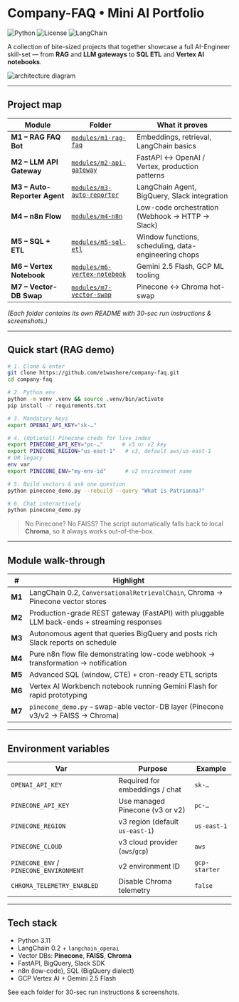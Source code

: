 # Company-FAQ • Mini AI Portfolio

![Python](https://img.shields.io/badge/Python-3.11+-blue)
![License](https://img.shields.io/badge/License-MIT-green)
![LangChain](https://img.shields.io/badge/LangChain-0.2+-orange)

A collection of bite-sized projects that together showcase a full AI-Engineer skill-set — from **RAG** and **LLM gateways** to **SQL ETL** and **Vertex AI notebooks**.

![architecture diagram](docs/architecture.png)

---

## Project map

| Module | Folder | What it proves |
| ------ | ------ | -------------- |
| **M1 – RAG FAQ Bot**         | [`modules/m1-rag-faq`](./modules/m1-rag-faq/)                 | Embeddings, retrieval, LangChain basics              |
| **M2 – LLM API Gateway**     | [`modules/m2-api-gateway`](./modules/m2-api-gateway/)         | FastAPI ↔ OpenAI / Vertex, production patterns       |
| **M3 – Auto-Reporter Agent** | [`modules/m3-auto-reporter`](./modules/m3-auto-reporter/)     | LangChain Agent, BigQuery, Slack integration         |
| **M4 – n8n Flow**            | [`modules/m4-n8n`](./modules/m4-n8n/)                         | Low-code orchestration (Webhook → HTTP → Slack)      |
| **M5 – SQL + ETL**           | [`modules/m5-sql-etl`](./modules/m5-sql-etl/)                 | Window functions, scheduling, data-engineering chops |
| **M6 – Vertex Notebook**     | [`modules/m6-vertex-notebook`](./modules/m6-vertex-notebook/) | Gemini 2.5 Flash, GCP ML tooling                     |
| **M7 – Vector-DB Swap**      | [`modules/m7-vector-swap`](./modules/m7-vector-swap/)         | Pinecone ↔ Chroma hot-swap                           |

*(Each folder contains its own README with 30-sec run instructions & screenshots.)*

---

## Quick start (RAG demo)

```bash
# 1. Clone & enter
git clone https://github.com/e1washere/company-faq.git
cd company-faq

# 2. Python env
python -m venv .venv && source .venv/bin/activate
pip install -r requirements.txt

# 3. Mandatory keys
export OPENAI_API_KEY="sk-…"

# 4. (Optional) Pinecone creds for live index
export PINECONE_API_KEY="pc-…"      # v3 or v2 key
export PINECONE_REGION="us-east-1"   # v3, default aws/us-east-1
# OR legacy
env var
export PINECONE_ENV="my-env-id"      # v2 environment name

# 5. Build vectors & ask one question
python pinecone_demo.py --rebuild --query "What is Patrianna?"

# 6. Chat interactively
python pinecone_demo.py
```

> No Pinecone? No FAISS? The script automatically falls back to local **Chroma**, so it always works out-of-the-box.

---

## Module walk-through

| # | Highlight |
| - | -------- |
| **M1** | LangChain 0.2, `ConversationalRetrievalChain`, Chroma → Pinecone vector stores |
| **M2** | Production-grade REST gateway (FastAPI) with pluggable LLM back-ends + streaming responses |
| **M3** | Autonomous agent that queries BigQuery and posts rich Slack reports on schedule |
| **M4** | Pure n8n flow file demonstrating low-code webhook → transformation → notification |
| **M5** | Advanced SQL (window, CTE) + cron-ready ETL scripts |
| **M6** | Vertex AI Workbench notebook running Gemini Flash for rapid prototyping |
| **M7** | `pinecone_demo.py` – swap-able vector-DB layer (Pinecone v3/v2 → FAISS → Chroma) |

---

## Environment variables

| Var | Purpose | Example |
| --- | ------- | ------- |
| `OPENAI_API_KEY` | Required for embeddings / chat | `sk-…` |
| `PINECONE_API_KEY` | Use managed Pinecone (v3 or v2) | `pc-…` |
| `PINECONE_REGION` | v3 region (default `us-east-1`) | `us-east-1` |
| `PINECONE_CLOUD` | v3 cloud provider (`aws`/`gcp`) | `aws` |
| `PINECONE_ENV` / `PINECONE_ENVIRONMENT` | v2 environment ID | `gcp-starter` |
| `CHROMA_TELEMETRY_ENABLED` | Disable Chroma telemetry | `false` |

---

## Tech stack

* Python 3.11
* LangChain 0.2 + `langchain_openai`
* Vector DBs: **Pinecone**, **FAISS**, **Chroma**
* FastAPI, BigQuery, Slack SDK
* n8n (low-code), SQL (BigQuery dialect)
* GCP Vertex AI + Gemini 2.5 Flash

See each folder for 30-sec run instructions & screenshots.
